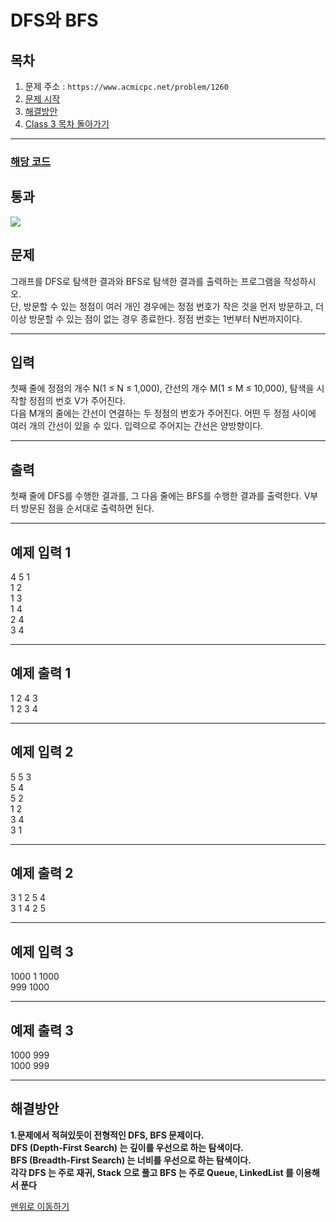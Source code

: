 # DFS와 BFS

## 목차

1. 문제 주소 : `https://www.acmicpc.net/problem/1260`
2. [문제 시작](#문제)
3. [해결방안](#해결방안)
4. [Class 3 목차 돌아가기](../README.md)
___

### [해당 코드](./DFS와BFS.java)

## 통과

<img src="https://github.com/user-attachments/assets/e5da72af-1f7a-48f9-b8e2-81315af7b649">

## 문제

그래프를 DFS로 탐색한 결과와 BFS로 탐색한 결과를 출력하는 프로그램을 작성하시오.<br>
단, 방문할 수 있는 정점이 여러 개인 경우에는 정점 번호가 작은 것을 먼저 방문하고, 더 이상 방문할 수 있는 점이 없는 경우 종료한다. 정점 번호는 1번부터 N번까지이다.

___

## 입력

첫째 줄에 정점의 개수 N(1 ≤ N ≤ 1,000), 간선의 개수 M(1 ≤ M ≤ 10,000), 탐색을 시작할 정점의 번호 V가 주어진다.<br>
다음 M개의 줄에는 간선이 연결하는 두 정점의 번호가 주어진다. 어떤 두 정점 사이에 여러 개의 간선이 있을 수 있다. 입력으로 주어지는 간선은 양방향이다.

___

## 출력

첫째 줄에 DFS를 수행한 결과를, 그 다음 줄에는 BFS를 수행한 결과를 출력한다. V부터 방문된 점을 순서대로 출력하면 된다.

___

## 예제 입력 1

4 5 1 <br>
1 2 <br>
1 3 <br>
1 4 <br>
2 4 <br>
3 4

---

## 예제 출력 1

1 2 4 3 <br>
1 2 3 4

---

## 예제 입력 2

5 5 3 <br>
5 4 <br>
5 2 <br>
1 2 <br>
3 4 <br>
3 1

---

## 예제 출력 2

3 1 2 5 4 <br>
3 1 4 2 5

---

## 예제 입력 3

1000 1 1000 <br>
999 1000

---

## 예제 출력 3

1000 999 <br>
1000 999

---

## 해결방안
**1.문제에서 적혀있듯이 전형적인 DFS, BFS 문제이다.**<br>
**DFS (Depth-First Search) 는 깊이를 우선으로 하는 탐색이다.** <br>
**BFS (Breadth-First Search) 는 너비를 우선으로 하는 탐색이다.**<br>
**각각 DFS 는 주로 재귀, Stack 으로 풀고 BFS 는 주로 Queue, LinkedList 를 이용해서 푼다**<br>

[맨위로 이동하기](#dfs와-bfs)